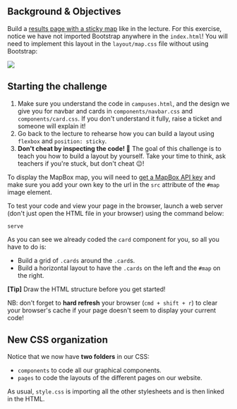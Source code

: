 ## Background & Objectives

Build a [results page with a sticky map](https://lewagon.github.io/layouts-demo/flexbox-grid-layout.html) like in the lecture. For this exercise, notice we have not imported Bootstrap anywhere in the `index.html`! You will need to implement this layout in the `layout/map.css` file without using Bootstrap:

![](https://raw.githubusercontent.com/lewagon/fullstack-images/master/frontend/map-example.png)

## Starting the challenge

1. Make sure you understand the code in `campuses.html`, and the design we give you for navbar and cards in `components/navbar.css` and `components/card.css`. If you don't understand it fully, raise a ticket and someone will explain it!
2. Go back to the lecture to rehearse how you can build a layout using `flexbox` and `position: sticky`.
3. **Don't cheat by inspecting the code! 🔎** The goal of this challenge is to teach you how to build a layout by yourself. Take your time to think, ask teachers if you're stuck, but don't cheat 😉!

To display the MapBox map, you will need to [get a MapBox API key](https://www.mapbox.com/account/access-tokens/) and make sure you add your own key to the url in the `src` attribute of the `#map` image element.

To test your code and view your page in the browser, launch a web server (don't just open the HTML file in your browser) using the command below:

```
serve
```

As you can see we already coded the `card` component for you, so all you have to do is:

- Build a grid of `.cards` around the `.card`s.
- Build a horizontal layout to have the `.cards` on the left and the `#map` on the right.

**[Tip]** Draw the HTML structure before you get started!

NB: don't forget to **hard refresh** your browser (`cmd + shift + r`) to clear your browser's cache if your page doesn't seem to display your current code!

## New CSS organization

Notice that we now have **two folders** in our CSS:

- `components` to code all our graphical components.
- `pages` to code the layouts of the different pages on our website.

As usual, `style.css` is importing all the other stylesheets and is then linked in the HTML.

